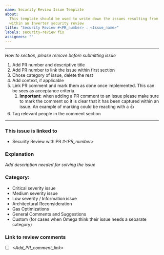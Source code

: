 ```yaml
---
name: Security Review Issue Template
about:
  This template should be used to write down the issues resulting from PR comments
  within an Inverter security review
title: "Security Review #<PR_number> : <Issue_name>"
labels: security-review fix
assignees: ""
---
```


---

_How to section, please remove before submitting issue_

1. Add PR number and descriptive title
1. Add PR number to link the issue within first section
1. Chose category of issue, delete the rest
1. Add context, if applicable
1. Link PR comment and mark them as done once implemented. This can be sees as acceptance criteria.
   1. **Important:** when adding a PR comment to an issue please make sure to mark the comment so it is clear that it has been captured within an issue. An example of marking could be reacting with a :+1:
1. Tag relevant people in the comment section

---

### This issue is linked to

- Security Review with PR #_<PR_number>_

### Explanation

_Add description needed for solving the issue_

### Category:

- Critical severity issue
- Medium severity issue
- Low severity / Information issue
- Architectural Reconsideration
- Gas Optimizations
- General Comments and Suggestions
- Custom (for cases when Omega think their issue needs a separate category)

### Link to review comments

- [ ] _<Add_PR_comment_link>_
